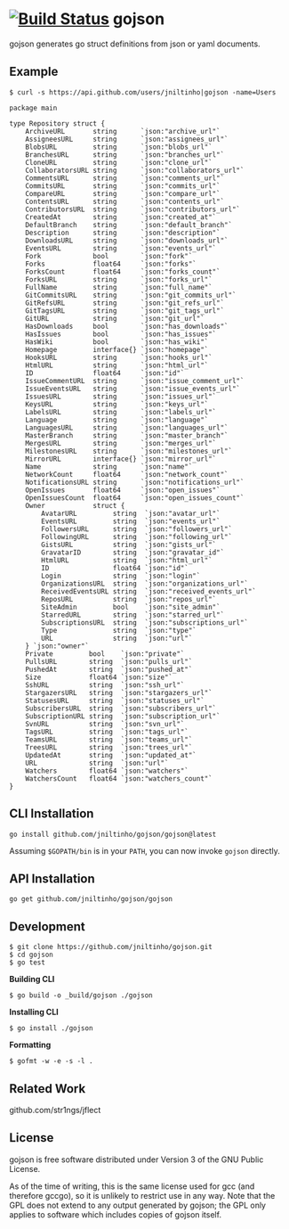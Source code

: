 [![Build Status](https://travis-ci.org/ChimeraCoder/gojson.svg?branch=master)](https://travis-ci.org/ChimeraCoder/gojson)
gojson
======

gojson generates go struct definitions from json or yaml documents.

Example
----------

```shell
$ curl -s https://api.github.com/users/jniltinho|gojson -name=Users

package main

type Repository struct {
	ArchiveURL       string      `json:"archive_url"`
	AssigneesURL     string      `json:"assignees_url"`
	BlobsURL         string      `json:"blobs_url"`
	BranchesURL      string      `json:"branches_url"`
	CloneURL         string      `json:"clone_url"`
	CollaboratorsURL string      `json:"collaborators_url"`
	CommentsURL      string      `json:"comments_url"`
	CommitsURL       string      `json:"commits_url"`
	CompareURL       string      `json:"compare_url"`
	ContentsURL      string      `json:"contents_url"`
	ContributorsURL  string      `json:"contributors_url"`
	CreatedAt        string      `json:"created_at"`
	DefaultBranch    string      `json:"default_branch"`
	Description      string      `json:"description"`
	DownloadsURL     string      `json:"downloads_url"`
	EventsURL        string      `json:"events_url"`
	Fork             bool        `json:"fork"`
	Forks            float64     `json:"forks"`
	ForksCount       float64     `json:"forks_count"`
	ForksURL         string      `json:"forks_url"`
	FullName         string      `json:"full_name"`
	GitCommitsURL    string      `json:"git_commits_url"`
	GitRefsURL       string      `json:"git_refs_url"`
	GitTagsURL       string      `json:"git_tags_url"`
	GitURL           string      `json:"git_url"`
	HasDownloads     bool        `json:"has_downloads"`
	HasIssues        bool        `json:"has_issues"`
	HasWiki          bool        `json:"has_wiki"`
	Homepage         interface{} `json:"homepage"`
	HooksURL         string      `json:"hooks_url"`
	HtmlURL          string      `json:"html_url"`
	ID               float64     `json:"id"`
	IssueCommentURL  string      `json:"issue_comment_url"`
	IssueEventsURL   string      `json:"issue_events_url"`
	IssuesURL        string      `json:"issues_url"`
	KeysURL          string      `json:"keys_url"`
	LabelsURL        string      `json:"labels_url"`
	Language         string      `json:"language"`
	LanguagesURL     string      `json:"languages_url"`
	MasterBranch     string      `json:"master_branch"`
	MergesURL        string      `json:"merges_url"`
	MilestonesURL    string      `json:"milestones_url"`
	MirrorURL        interface{} `json:"mirror_url"`
	Name             string      `json:"name"`
	NetworkCount     float64     `json:"network_count"`
	NotificationsURL string      `json:"notifications_url"`
	OpenIssues       float64     `json:"open_issues"`
	OpenIssuesCount  float64     `json:"open_issues_count"`
	Owner            struct {
		AvatarURL         string  `json:"avatar_url"`
		EventsURL         string  `json:"events_url"`
		FollowersURL      string  `json:"followers_url"`
		FollowingURL      string  `json:"following_url"`
		GistsURL          string  `json:"gists_url"`
		GravatarID        string  `json:"gravatar_id"`
		HtmlURL           string  `json:"html_url"`
		ID                float64 `json:"id"`
		Login             string  `json:"login"`
		OrganizationsURL  string  `json:"organizations_url"`
		ReceivedEventsURL string  `json:"received_events_url"`
		ReposURL          string  `json:"repos_url"`
		SiteAdmin         bool    `json:"site_admin"`
		StarredURL        string  `json:"starred_url"`
		SubscriptionsURL  string  `json:"subscriptions_url"`
		Type              string  `json:"type"`
		URL               string  `json:"url"`
	} `json:"owner"`
	Private         bool    `json:"private"`
	PullsURL        string  `json:"pulls_url"`
	PushedAt        string  `json:"pushed_at"`
	Size            float64 `json:"size"`
	SshURL          string  `json:"ssh_url"`
	StargazersURL   string  `json:"stargazers_url"`
	StatusesURL     string  `json:"statuses_url"`
	SubscribersURL  string  `json:"subscribers_url"`
	SubscriptionURL string  `json:"subscription_url"`
	SvnURL          string  `json:"svn_url"`
	TagsURL         string  `json:"tags_url"`
	TeamsURL        string  `json:"teams_url"`
	TreesURL        string  `json:"trees_url"`
	UpdatedAt       string  `json:"updated_at"`
	URL             string  `json:"url"`
	Watchers        float64 `json:"watchers"`
	WatchersCount   float64 `json:"watchers_count"`
}
```

CLI Installation
----------------

```shell
go install github.com/jniltinho/gojson/gojson@latest
```

Assuming `$GOPATH/bin` is in your `PATH`, you can now invoke `gojson` directly.


API Installation
----------------

```shell
go get github.com/jniltinho/gojson/gojson
```

Development
-----------

```
$ git clone https://github.com/jniltinho/gojson.git
$ cd gojson
$ go test
```

**Building CLI**

```
$ go build -o _build/gojson ./gojson
```

**Installing CLI**

```
$ go install ./gojson
```

**Formatting**

```
$ gofmt -w -e -s -l .
```

Related Work
------------

github.com/str1ngs/jflect

License
----------

gojson is free software distributed under Version 3 of the GNU Public License.

As of the time of writing, this is the same license used for gcc (and therefore gccgo), so it is unlikely to restrict use in any way. Note that the GPL does not extend to any output generated by gojson; the GPL only applies to software which includes copies of gojson itself.
